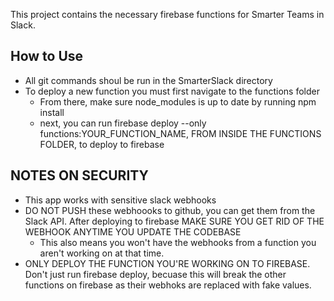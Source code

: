 This project contains the necessary firebase functions for Smarter Teams in Slack.

## How to Use

- All git commands shoul be run in the SmarterSlack directory
- To deploy a new function you must first navigate to the functions folder
    - From there, make sure node_modules is up to date by running npm install
    - next, you can run firebase deploy --only functions:YOUR_FUNCTION_NAME, FROM INSIDE THE FUNCTIONS FOLDER, to deploy to firebase
    
## NOTES ON SECURITY
- This app works with sensitive slack webhooks
- DO NOT PUSH these webhoooks to github, you can get them from the Slack API. After deploying to firebase MAKE SURE YOU GET RID OF THE WEBHOOK ANYTIME YOU UPDATE THE CODEBASE
    - This also means you won't have the webhooks from a function you aren't working on at that time.
- ONLY DEPLOY THE FUNCTION YOU'RE WORKING ON TO FIREBASE. Don't just run firebase deploy, becuase this will break the other functions on firebase as their webhoks are replaced with fake values.
